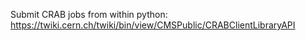 Submit CRAB jobs from within python:
https://twiki.cern.ch/twiki/bin/view/CMSPublic/CRABClientLibraryAPI